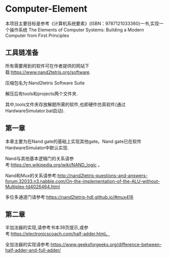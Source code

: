# Computer-Element

本项目主要目标是参考《计算机系统要素》(ISBN：9787121033360)一书,实现一个操作系统
The Elements of Computer Systems: Building a Modern Computer from First Principles
## 工具链准备
所有需要用到的软件可在作者提供的网站下载:https://www.nand2tetris.org/software.

压缩包名为:Nand2tetris Software Suite

解压后有tools和projects两个文件夹.

其中,tools文件夹存放解题所需的软件,也即硬件仿真软件(通过HardwareSimulator.bat启动).

## 第一章

本章主要为在Nand gate的基础上实现其他gate。Nand gate已在软件HardwareSimulator中默认实现.

Nand与其他基本逻辑门的关系请参考:https://en.wikipedia.org/wiki/NAND_logic 。

Nand和Mux的关系请参考:http://nand2tetris-questions-and-answers-forum.32033.n3.nabble.com/On-the-implementation-of-the-ALU-without-Multiplex-td4026464.html

多位多通道门请参考:https://nand2tetris-hdl.github.io/#mux416

## 第二章
半加法器的实现,请参考书本38页提示,或参考:https://electronicscoach.com/half-adder.html。

全加法器的实现请参考:https://www.geeksforgeeks.org/difference-between-half-adder-and-full-adder/